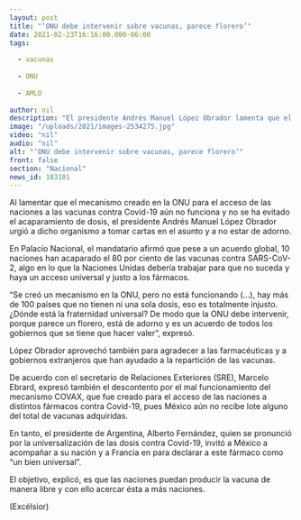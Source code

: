 ```yaml
---
layout: post
title: "‘ONU debe intervenir sobre vacunas, parece florero’"
date: 2021-02-23T16:16:00.000-06:00
tags:
  
  - vacunas
  
  - ONU
  
  - AMLO
  
author: nil
description: "El presidente Andrés Manuel López Obrador lamenta que el mecanismo COVAX aún ha entregado dosis contra Covid-19; 10 naciones acaparan el 80% de los fármacos, cuestiona"
image: "/uploads/2021/images-2534275.jpg"
video: "nil"
audio: "nil"
alt: "‘ONU debe intervenir sobre vacunas, parece florero’"
front: false
section: "Nacional"
news_id: 183101
---
```


Al lamentar que el mecanismo creado en la ONU para el acceso de las naciones a las vacunas contra Covid-19 aún no funciona y no se ha evitado el acaparamiento de dosis, el presidente Andrés Manuel López Obrador urgió a dicho organismo a tomar cartas en el asunto y a no estar de adorno.

En Palacio Nacional, el mandatario afirmó que pese a un acuerdo global, 10 naciones han acaparado el 80 por ciento de las vacunas contra SARS-CoV-2, algo en lo que la Naciones Unidas debería trabajar para que no suceda y haya un acceso universal y justo a los fármacos.

“Se creó un mecanismo en la ONU, pero no está funcionando (…), hay más de 100 países que no tienen ni una sola dosis, eso es totalmente injusto. ¿Dónde está la fraternidad universal? De modo que la ONU debe intervenir, porque parece un florero, está de adorno y es un acuerdo de todos los gobiernos que se tiene que hacer valer”, expresó.

López Obrador aprovechó también para agradecer a las farmacéuticas y a gobiernos extranjeros que han ayudado a la repartición de las vacunas.

De acuerdo con el secretario de Relaciones Exteriores (SRE), Marcelo Ebrard, expresó también el descontento por el mal funcionamiento del mecanismo COVAX, que fue creado para el acceso de las naciones a distintos fármacos contra Covid-19, pues México aún no recibe lote alguno del total de vacunas adquiridas.

En tanto, el presidente de Argentina, Alberto Fernández, quien se pronunció por la universalización de las dosis contra Covid-19, invitó a México a acompañar a su nación y a Francia en para declarar a este fármaco como “un bien universal”.

El objetivo, explicó, es que las naciones puedan producir la vacuna de manera libre y con ello acercar ésta a más naciones.

(Excélsior)